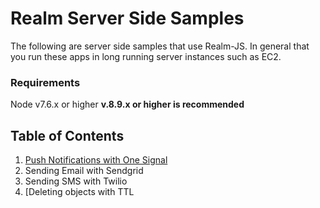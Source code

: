 # Realm Server Side Samples

The following are server side samples that use Realm-JS. In general that you run these apps in long running server instances such as EC2. 

### Requirements

Node v7.6.x or higher __v.8.9.x or higher is recommended__

## Table of Contents

1. [Push Notifications with One Signal](/01-push-notifications-with-one-signal)
2. Sending Email with Sendgrid
3. Sending SMS with Twilio
4. [Deleting objects with TTL